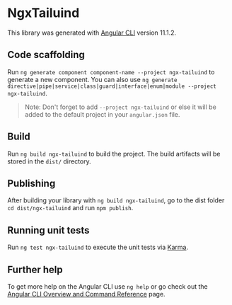 # NgxTailuind

This library was generated with [Angular CLI](https://github.com/angular/angular-cli) version 11.1.2.

## Code scaffolding

Run `ng generate component component-name --project ngx-tailuind` to generate a new component. You can also use `ng generate directive|pipe|service|class|guard|interface|enum|module --project ngx-tailuind`.
> Note: Don't forget to add `--project ngx-tailuind` or else it will be added to the default project in your `angular.json` file. 

## Build

Run `ng build ngx-tailuind` to build the project. The build artifacts will be stored in the `dist/` directory.

## Publishing

After building your library with `ng build ngx-tailuind`, go to the dist folder `cd dist/ngx-tailuind` and run `npm publish`.

## Running unit tests

Run `ng test ngx-tailuind` to execute the unit tests via [Karma](https://karma-runner.github.io).

## Further help

To get more help on the Angular CLI use `ng help` or go check out the [Angular CLI Overview and Command Reference](https://angular.io/cli) page.
